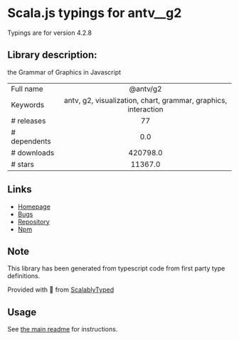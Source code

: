
# Scala.js typings for antv__g2

Typings are for version 4.2.8

## Library description:
the Grammar of Graphics in Javascript

|                    |                 |
| ------------------ | :-------------: |
| Full name          | @antv/g2 |
| Keywords           | antv, g2, visualization, chart, grammar, graphics, interaction |
| # releases         | 77 |
| # dependents       | 0.0 |
| # downloads        | 420798.0 |
| # stars            | 11367.0 |

## Links
- [Homepage](https://g2.antv.vision)
- [Bugs](https://github.com/antvis/g2/issues)
- [Repository](https://github.com/antvis/g2)
- [Npm](https://www.npmjs.com/package/%40antv%2Fg2)
    


## Note
This library has been generated from typescript code from first party type definitions.

Provided with :purple_heart: from [ScalablyTyped](https://github.com/oyvindberg/ScalablyTyped)

## Usage
See [the main readme](../../readme.md) for instructions.


